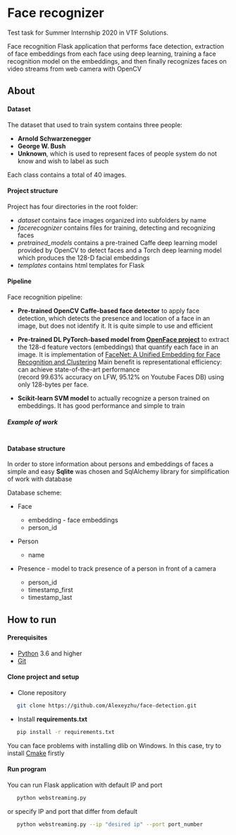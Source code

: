# Face recognizer

Test task for Summer Internship 2020 in VTF Solutions.
 
Face recognition Flask application that performs face detection, 
extraction of face embeddings from each face using deep learning,
training a face recognition model on the embeddings, 
and then finally recognizes faces on video streams from web camera with OpenCV

## About
#### Dataset
The dataset that used to train system contains three people:
* **Arnold Schwarzenegger**
* **George W. Bush**
* **Unknown**, which is used to represent faces of 
people system do not know and wish to label as such

Each class contains a total of 40 images.

#### Project structure
Project has four directories in the root folder:

* *dataset* contains face images organized into subfolders by name
* *facerecognizer* contains files for training, detecting and recognizing faces
* *pretrained_models* contains a pre-trained Caffe deep learning model 
provided by OpenCV to detect faces and a Torch deep learning model which 
produces the 128-D facial embeddings
* *templates* contains html templates for Flask


#### Pipeline
Face recognition pipeline:

* **Pre-trained OpenCV Caffe-based face detector** to apply face detection, which detects the presence and 
location of a face in an image, but does not identify it. 
It is quite simple to use and efficient

* **Pre-trained DL PyTorch-based model from [OpenFace project](https://cmusatyalab.github.io/openface/)** to extract the 128-d feature vectors (embeddings) 
that quantify each face in an image. 
It is implementation of [FaceNet: A Unified Embedding for Face Recognition and Clustering](https://www.cv-foundation.org/openaccess/content_cvpr_2015/app/1A_089.pdf)
Main   benefit   is   representational   efficiency:   can   achieve state-of-the-art  performance  
(record  99.63%  accuracy  on  LFW, 95.12% on Youtube Faces DB) using only 128-bytes per face.

* **Scikit-learn SVM model** to actually recognize a person trained on embeddings.
It has good performance and simple to train
##### Example of work
![]()
#### Database structure
In order to store information about persons and embeddings of faces 
a simple and easy **Sqlite** was chosen and SqlAlchemy library
for simplification of work with database

Database scheme:

* Face
    * embedding - face embeddings
    * person_id
    
* Person
    * name
 
* Presence - model to track presence of a person in front of a camera
    * person_id
    * timestamp_first 
    * timestamp_last
    
## How to run
#### Prerequisites
* [Python](https://www.python.org/downloads/)  3.6 and higher
* [Git](https://git-scm.com/downloads)

#### Clone project and setup

* Clone repository

```bash
   git clone https://github.com/Alexeyzhu/face-detection.git
```

* Install **requirements.txt**
```bash
   pip install -r requirements.txt
```

You can face problems with installing dlib on Windows. In this case, try to install [Cmake](https://cmake.org/install/) firstly

#### Run program

You can run Flask application with default IP and port
```bash
   python webstreaming.py
```
or specify IP and port that differ from default
```bash
   python webstreaming.py --ip "desired ip" --port port_number
```

